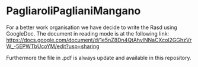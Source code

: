 # PagliaroliPaglianiMangano

For a better work organisation we have decide to write the Rasd using GoogleDoc. The document in reading mode is at the following link:
https://docs.google.com/document/d/1e5nZ8Dn4QtAhvlNNaCXcol2GGhzVrW_-5EPWTbUcoYM/edit?usp=sharing

Furthermore the file in .pdf is always update and available in this repository.

